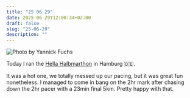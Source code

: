 ```yaml
---
title: "25 06 29"
date: 2025-06-29T12:00:34+02:00
draft: false
slug: "25-06-29"
description: ""
---
```


![](https://res.cloudinary.com/harrycresswell/image/upload/v1751363987/hc/hella-hamburg-halbmarathon-harry-cresswell-photo-yannick-Fuchs.jpg "Photo by Yannick Fuchs")

Today I ran the [Hella Halbmarthon](https://www.hamburg-halbmarathon.de/) in Hamburg 🇩🇪.

It was a hot one, we totally messed up our pacing, but it was great fun nonetheless. I managed to come in bang on the 2hr mark after chasing down the 2hr pacer with a 23min final 5km. Pretty happy with that.
